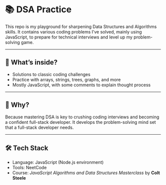 # 📚 DSA Practice

This repo is my playground for sharpening Data Structures and Algorithms skills. It contains various coding problems I’ve solved, mainly using JavaScript, to prepare for technical interviews and level up my problem-solving game.

---

## 🚀 What’s inside?

- Solutions to classic coding challenges  
- Practice with arrays, strings, trees, graphs, and more  
- Mostly JavaScript, with some comments to explain thought process

---

## 🎯 Why?

Because mastering DSA is key to crushing coding interviews and becoming a confident full-stack developer. It develops the problem-solving mind set that a full-stack developer needs.

---

## 🛠️ Tech Stack

- Language: JavaScript (Node.js environment)
- Tools: NeetCode
- Course: *JavaScript Algorithms and Data Structures Masterclass* by **Colt Steele**
